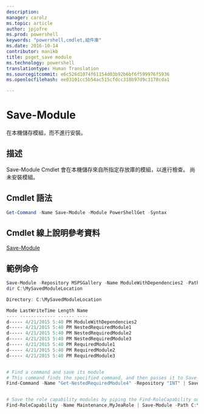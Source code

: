 ```yaml
---
description: 
manager: carolz
ms.topic: article
author: jpjofre
ms.prod: powershell
keywords: "powershell,cmdlet,組件庫"
ms.date: 2016-10-14
contributor: manikb
title: psget_save module
ms.technology: powershell
translationtype: Human Translation
ms.sourcegitcommit: e6c526d1074f61154d03b92b6bf6f599976f5936
ms.openlocfilehash: ee03101cc5b54ac515cfdcc318b97d9c3178cda1

---
```


# Save-Module

在本機儲存模組，而不進行安裝。

## 描述

Save-Module Cmdlet 會在本機儲存來自所指定存放庫的模組，以進行檢查。 尚未安裝模組。

## Cmdlet 語法
```powershell
Get-Command -Name Save-Module -Module PowerShellGet -Syntax
```

## Cmdlet 線上說明參考資料

[Save-Module](http://go.microsoft.com/fwlink/?LinkId=531351)

## 範例命令

```powershell
Save-Module -Repository MSPSGallery -Name ModuleWithDependencies2 -Path C:\MySavedModuleLocation
dir C:\MySavedModuleLocation

Directory: C:\MySavedModuleLocation

Mode LastWriteTime Length Name
---- ------------- ------ ----
d----- 4/21/2015 5:40 PM ModuleWithDependencies2
d----- 4/21/2015 5:40 PM NestedRequiredModule1
d----- 4/21/2015 5:40 PM NestedRequiredModule2
d----- 4/21/2015 5:40 PM NestedRequiredModule3
d----- 4/21/2015 5:40 PM RequiredModule1
d----- 4/21/2015 5:40 PM RequiredModule2
d----- 4/21/2015 5:40 PM RequiredModule3


# Find a command and save its module
# This command finds the specified command, and then passes it to Save-Module to save it to the C:\temp folder.
Find-Command -Name "Get-NestedRequiredModule4" -Repository "INT" | Save-Module -Path "C:\temp\" -Verbose


# Save the role capability modules by piping the Find-RoleCapability output to Save-Module cmdlet.
Find-RoleCapability -Name Maintenance,MyJeaRole | Save-Module -Path C:\MyModulesPath

```




<!--HONumber=Oct16_HO2-->


